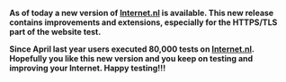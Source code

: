 **As of today a new version of [Internet.nl](https://en.Internet.nl) is available. This new release contains improvements and extensions, especially for the HTTPS/TLS part of the website test.**

**Since April last year users executed 80,000 tests on [Internet.nl](https://en.Internet.nl). Hopefully you like this new version and you keep on testing and improving your Internet. Happy testing!!!**
